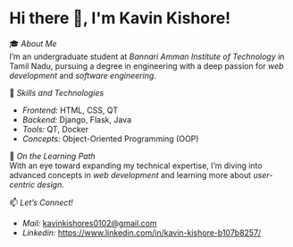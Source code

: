 # Hi there 👋, I'm Kavin Kishore!

🎓 *About Me*  
I’m an undergraduate student at *Bannari Amman Institute of Technology* in Tamil Nadu, pursuing a degree in engineering with a deep passion for *web development* and *software engineering*.

🔧 *Skills and Technologies*  
- *Frontend:* HTML, CSS, QT
- *Backend:* Django, Flask, Java
- *Tools:* QT, Docker
- *Concepts:* Object-Oriented Programming (OOP)

🌱 *On the Learning Path*  
With an eye toward expanding my technical expertise, I’m diving into advanced concepts in *web development* and learning more about *user-centric design*.

📫 *Let’s Connect!*  
- *Mail:*  kavinkishores0102@gmail.com  
- *Linkedin:*  https://www.linkedin.com/in/kavin-kishore-b107b8257/
